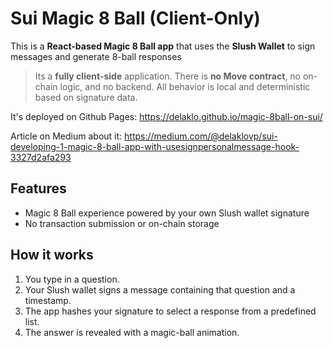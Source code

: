 # Sui Magic 8 Ball (Client-Only)

This is a **React-based Magic 8 Ball app** that uses the **Slush Wallet** to
sign messages and generate 8-ball responses

> Its a **fully client-side** application. There is **no Move contract**, no
> on-chain logic, and no backend. All behavior is local and deterministic based
> on signature data.

It's deployed on Github Pages: https://delaklo.github.io/magic-8ball-on-sui/

Article on Medium about it: https://medium.com/@delaklovp/sui-developing-1-magic-8-ball-app-with-usesignpersonalmessage-hook-3327d2afa293

## Features

- Magic 8 Ball experience powered by your own Slush wallet signature
- No transaction submission or on-chain storage

## How it works

1. You type in a question.
2. Your Slush wallet signs a message containing that question and a timestamp.
3. The app hashes your signature to select a response from a predefined list.
4. The answer is revealed with a magic-ball animation.
